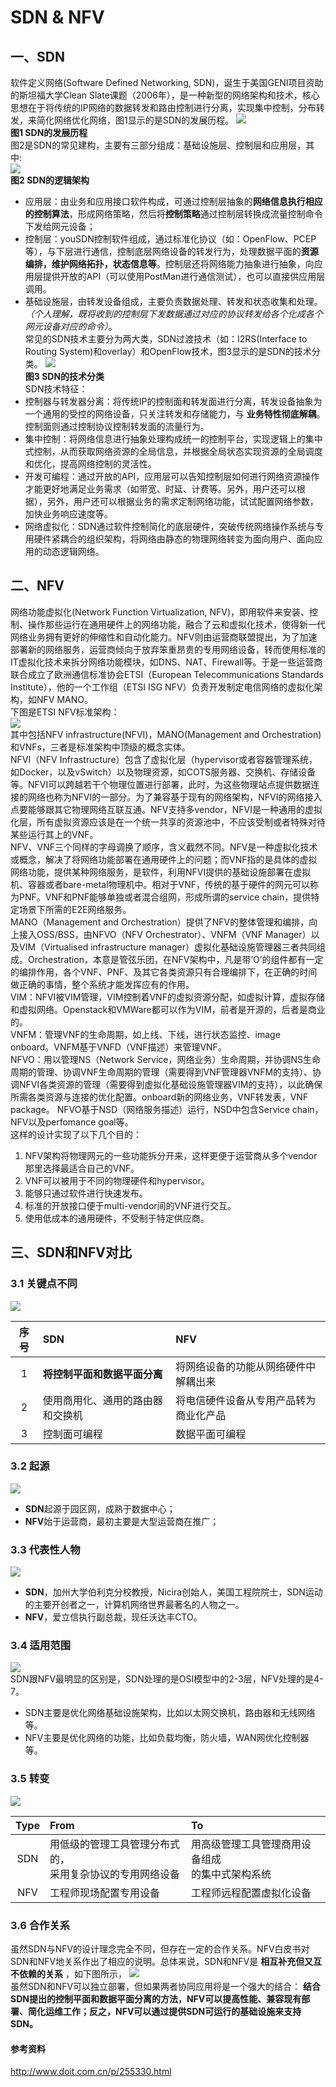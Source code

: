 SDN & NFV
================
## 一、SDN
软件定义网络(Software Defined Networking, SDN)，诞生于美国GENI项目资助的斯坦福大学Clean Slate课题（2006年），是一种新型的网络架构和技术，核心思想在于将传统的IP网络的数据转发和路由控制进行分离，实现集中控制，分布转发，来简化网络优化网络，图1显示的是SDN的发展历程。
![](./SDN路线.png) </br>
**图1 SDN的发展历程**</br>
图2是SDN的常见建构，主要有三部分组成：基础设施层、控制层和应用层，其中:</br>
![](./SDN逻辑架构.png) </br>
**图2 SDN的逻辑架构** </br>
-  应用层：由业务和应用接口软件构成，可通过控制层抽象的**网络信息执行相应的控制算法**，形成网络策略，然后将**控制策略**通过控制层转换成流量控制命令下发给网元设备；
-  控制层：youSDN控制软件组成，通过标准化协议（如：OpenFlow、PCEP等），与下层进行通信，控制底层网络设备的转发行为，处理数据平面的**资源编排，维护网络拓扑，状态信息等**。控制层还将网络能力抽象进行抽象，向应用层提供开放的API（可以使用PostMan进行通信测试），也可以直接供应用层调用。
-  基础设施层，由转发设备组成，主要负责数据处理、转发和状态收集和处理。*（个人理解，既将收到的控制层下发数据通过对应的协议转发给各个化成各个网元设备对应的命令）*。</br>
常见的SDN技术主要分为两大类，SDN过渡技术（如：I2RS(Interface to Routing System)和overlay）和OpenFlow技术，图3显示的是SDN的技术分类。
![](./SDN技术.png) </br>
**图3 SDN的技术分类**</br>
SDN技术特征：
-  控制器与转发器分离：将传统IP的控制面和转发面进行分离，转发设备抽象为一个通用的受控的网络设备，只关注转发和存储能力，与 **业务特性彻底解耦**。控制面则通过控制协议控制转发面的流量行为。
-  集中控制：将网络信息进行抽象处理构成统一的控制平台，实现逻辑上的集中式控制，从而获取网络资源的全局信息，并根据全局状态实现资源的全局调度和优化，提高网络控制的灵活性。
-  开发可编程：通过开放的API，应用层可以告知控制层如何进行网络资源操作才能更好地满足业务需求（如带宽、时延、计费等。另外，用户还可以根据），另外，用户还可以根据业务的需求定制网络功能，试试配置网络参数，加快业务响应速度等。
-  网络虚拟化：SDN通过软件控制简化的底层硬件，突破传统网络操作系统与专用硬件紧耦合的组织架构，将网络由静态的物理网络转变为面向用户、面向应用的动态逻辑网络。

## 二、NFV
网络功能虚拟化(Network Function Virtualization, NFV)，即用软件来安装、控制、操作那些运行在通用硬件上的网络功能，融合了云和虚拟化技术，使得新一代网络业务拥有更好的伸缩性和自动化能力。NFV则由运营商联盟提出，为了加速部署新的网络服务，运营商倾向于放弃笨重昂贵的专用网络设备，转而使用标准的IT虚拟化技术来拆分网络功能模块，如DNS、NAT、Firewall等。于是一些运营商联合成立了欧洲通信标准协会ETSI（European Telecommunications Standards Institute），他的一个工作组（ETSI ISG NFV）负责开发制定电信网络的虚拟化架构，如NFV MANO。</br>
下图是ETSI NFV标准架构： </br>
![](./ETSI_NFV标准架构.jpg) </br>
其中包括NFV infrastructure(NFVI)，MANO(Management and Orchestration)和VNFs，三者是标准架构中顶级的概念实体。</br>
NFVI（NFV Infrastructure）包含了虚拟化层（hypervisor或者容器管理系统，如Docker，以及vSwitch）以及物理资源，如COTS服务器、交换机、存储设备等。NFVI可以跨越若干个物理位置进行部署，此时，为这些物理站点提供数据连接的网络也称为NFVI的一部分。为了兼容基于现有的网络架构，NFVI的网络接入点要能够跟其它物理网络互联互通。NFV支持多vendor，NFVI是一种通用的虚拟化层，所有虚拟资源应该是在一个统一共享的资源池中，不应该受制或者特殊对待某些运行其上的VNF。</br>
NFV、VNF三个同样的字母调换了顺序，含义截然不同。NFV是一种虚拟化技术或概念，解决了将网络功能部署在通用硬件上的问题；而VNF指的是具体的虚拟网络功能，提供某种网络服务，是软件，利用NFVI提供的基础设施部署在虚拟机、容器或者bare-metal物理机中。相对于VNF，传统的基于硬件的网元可以称为PNF。VNF和PNF能够单独或者混合组网，形成所谓的service chain，提供特定场景下所需的E2E网络服务。</br>
MANO（Management and Orchestration）提供了NFV的整体管理和编排，向上接入OSS/BSS，由NFVO（NFV Orchestrator）、VNFM（VNF Manager）以及VIM（Virtualised infrastructure manager）虚拟化基础设施管理器三者共同组成。Orchestration，本意是管弦乐团，在NFV架构中，凡是带’O’的组件都有一定的编排作用，各个VNF、PNF、及其它各类资源只有合理编排下，在正确的时间做正确的事情，整个系统才能发挥应有的作用。</br>
VIM：NFVI被VIM管理，VIM控制着VNF的虚拟资源分配，如虚拟计算，虚拟存储和虚拟网络。Openstack和VMWare都可以作为VIM，前者是开源的，后者是商业的。</br>
VNFM：管理VNF的生命周期，如上线、下线，进行状态监控、image onboard。VNFM基于VNFD（VNF描述）来管理VNF。</br>
NFVO：用以管理NS（Network Service，网络业务）生命周期，并协调NS生命周期的管理、协调VNF生命周期的管理（需要得到VNF管理器VNFM的支持）、协调NFVI各类资源的管理（需要得到虚拟化基础设施管理器VIM的支持），以此确保所需各类资源与连接的优化配置。onboard新的网络业务，VNF转发表，VNF package。 NFVO基于NSD（网络服务描述）运行，NSD中包含Service chain，NFV以及perfomance goal等。 </br>
这样的设计实现了以下几个目的：</br>
1. NFV架构将物理网元的一些功能拆分开来，这样更便于运营商从多个vendor那里选择最适合自己的VNF。
2. VNF可以被用于不同的物理硬件和hypervisor。
3. 能够只通过软件进行快速发布。
4. 标准的开放接口便于multi-vendor间的VNF进行交互。
5. 使用低成本的通用硬件，不受制于特定供应商。

## 三、SDN和NFV对比
### 3.1 关键点不同
![](./SDN和NFV区别1.jpg) </br>

| 序号     | SDN                                 | NFV                                       |
| :------: | :---------------------------------- | :---------------------------------------- |
| 1        | **将控制平面和数据平面分离**        | 将网络设备的功能从网络硬件中解耦出来      |
| 2        | 使用商用化、通用的路由器和交换机    | 将电信硬件设备从专用产品转为商业化产品    |
| 3        | 控制面可编程                        | 数据平面可编程                            |

### 3.2 起源
![](./SDN和NFV区别2.jpg) </br>
-  **SDN**起源于园区网，成熟于数据中心；
-  **NFV**始于运营商，最初主要是大型运营商在推广；

### 3.3 代表性人物
![](./SDN和NFV区别3.jpg) </br>
-  **SDN**，加州大学伯利克分校教授，Nicira创始人，美国工程院院士，SDN运动的主要开创者之一，计算机网络世界最著名的人物之一。
-  **NFV**，爱立信执行副总裁，现任沃达丰CTO。
### 3.4 适用范围
![](./SDN和NFV区别4.jpg) </br>
SDN跟NFV最明显的区别是，SDN处理的是OSI模型中的2-3层，NFV处理的是4-7。 </br>
-  SDN主要是优化网络基础设施架构，比如以太网交换机，路由器和无线网络等。
-  NFV主要是优化网络的功能，比如负载均衡，防火墙，WAN网优化控制器等。
### 3.5 转变
![](./SDN和NFV区别5.jpg) </br>  

| Type     | From                                                          | To                                                  |
| :------: | :------------------------------------------------------       | :----------------------------------------           |
| SDN      | 用低级的管理工具管理分布式的，</br>采用复杂协议的专用网络设备 | 用高级管理工具管理商用设备组成</br>的集中式架构系统 |
| NFV      | 工程师现场配置专用设备                                        | 工程师远程配置虚拟化设备                            |

### 3.6 合作关系
虽然SDN与NFV的设计理念完全不同，但存在一定的合作关系。NFV白皮书对SDN和NFV地关系作出了相应的说明。总体来说，SDN和NFV是 **相互补充但又互不依赖的关系** ，如下图所示，
![](./SDN和NFV的关系.png) </br> 
虽然SDN和NFV可以独立部署，但如果两者协同应用将是一个强大的结合： **结合SDN提出的控制平面和数据平面分离的方法，NFV可以提高性能、兼容现有部署、简化运维工作；反之，NFV可以通过提供SDN可运行的基础设施来支持SDN。**  



#### 参考资料
http://www.doit.com.cn/p/255330.html

